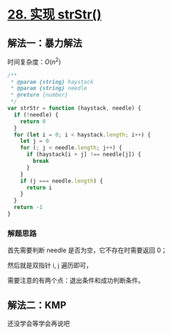 # [28. 实现 strStr()](https://leetcode-cn.com/problems/implement-strstr/)

## 解法一：暴力解法

时间复杂度：$O(n^2)$

```javascript
/**
 * @param {string} haystack
 * @param {string} needle
 * @return {number}
 */
var strStr = function (haystack, needle) {
  if (!needle) {
    return 0
  }
  for (let i = 0; i < haystack.length; i++) {
    let j = 0
    for (; j < needle.length; j++) {
      if (haystack[i + j] !== needle[j]) {
        break
      }
    }
    if (j === needle.length) {
      return i
    }
  }
  return -1
}
```



### 解题思路

首先需要判断 needle 是否为空，它不存在时需要返回 0；

然后就是双指针 i, j 遍历即可，

需要注意的有两个点：退出条件和成功判断条件。



## 解法二：KMP

还没学会等学会再说吧